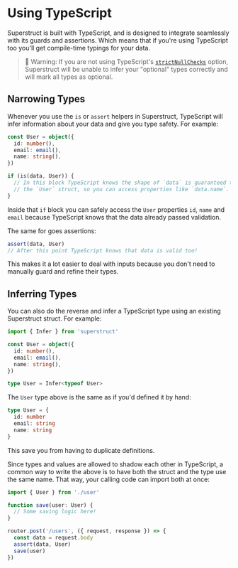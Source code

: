 # Using TypeScript

Superstruct is built with TypeScript, and is designed to integrate seamlessly with its guards and assertions. Which means that if you're using TypeScript too you'll get compile-time typings for your data.

> 🤖 Warning: If you are not using TypeScript's [`strictNullChecks`](https://www.typescriptlang.org/tsconfig#strictNullChecks) option, Superstruct will be unable to infer your "optional" types correctly and will mark all types as optional.

## Narrowing Types

Whenever you use the `is` or `assert` helpers in Superstruct, TypeScript will infer information about your data and give you type safety. For example:

```ts
const User = object({
  id: number(),
  email: email(),
  name: string(),
})

if (is(data, User)) {
  // In this block TypeScript knows the shape of `data` is guaranteed to match
  // the `User` struct, so you can access properties like `data.name`.
}
```

Inside that `if` block you can safely access the `User` properties `id`, `name` and `email` because TypeScript knows that the data already passed validation.

The same for goes assertions:

```ts
assert(data, User)
// After this point TypeScript knows that data is valid too!
```

This makes it a lot easier to deal with inputs because you don't need to manually guard and refine their types.

## Inferring Types

You can also do the reverse and infer a TypeScript type using an existing Superstruct struct. For example:

```ts
import { Infer } from 'superstruct'

const User = object({
  id: number(),
  email: email(),
  name: string(),
})

type User = Infer<typeof User>
```

The `User` type above is the same as if you'd defined it by hand:

```ts
type User = {
  id: number
  email: string
  name: string
}
```

This save you from having to duplicate definitions.

Since types and values are allowed to shadow each other in TypeScript, a common way to write the above is to have both the struct and the type use the same name. That way, your calling code can import both at once:

```ts
import { User } from './user'

function save(user: User) {
  // Some saving logic here!
}

router.post('/users', ({ request, response }) => {
  const data = request.body
  assert(data, User)
  save(user)
})
```
